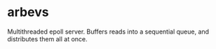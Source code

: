 # arbevs
Multithreaded epoll server. Buffers reads into a sequential queue, and distributes them all at once.
